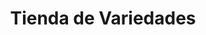 ---
title: "Tienda de Variedades"
url: /ciudad-satelite/tienda-de-variedades-arturo-ballivian-otero-7/
shop: comodidad
---